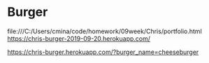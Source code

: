 # Burger
file:///C:/Users/cmina/code/homework/09week/Chris/portfolio.html
https://chris-burger-2019-09-20.herokuapp.com/


https://chris-burger.herokuapp.com/?burger_name=cheeseburger
